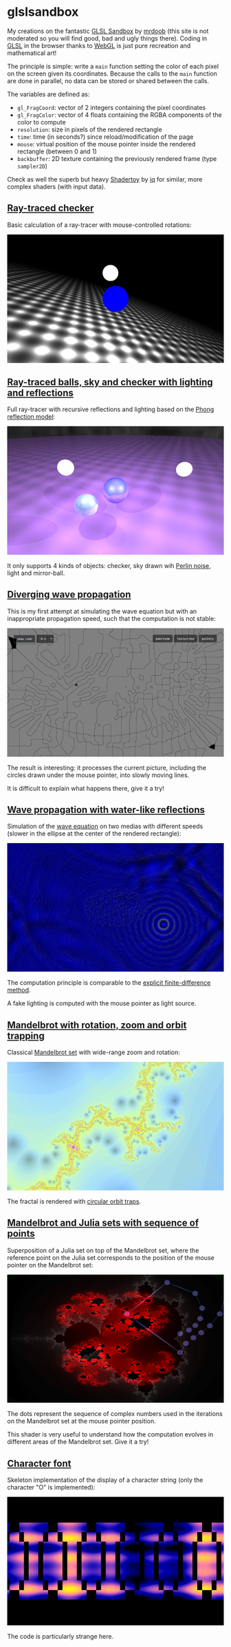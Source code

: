 # glslsandbox

My creations on the fantastic [GLSL Sandbox](http://glslsandbox.com) by [mrdoob](https://mrdoob.com) (this site is not moderated so you will find good, bad and ugly things there). Coding in [GLSL](https://en.wikipedia.org/wiki/OpenGL_Shading_Language) in the browser thanks to [WebGL](https://en.wikipedia.org/wiki/WebGL) is just pure recreation and mathematical art!

The principle is simple: write a `main` function setting the color of each pixel on the screen given its coordinates. Because the calls to the `main` function are done in parallel, no data can be stored or shared between the calls.

The variables are defined as:

- `gl_FragCoord`: vector of 2 integers containing the pixel coordinates
- `gl_FragColor`: vector of 4 floats containing the RGBA components of the color to compute
- `resolution`: size in pixels of the rendered rectangle
- `time`: time (in seconds?) since reload/modification of the page
- `mouse`: virtual position of the mouse pointer inside the rendered rectangle (between 0 and 1)
- `backbuffer`: 2D texture containing the previously rendered frame (type `sampler2D`)

Check as well the superb but heavy [Shadertoy](https://www.shadertoy.com/) by [iq](http://iquilezles.org/index.html) for similar, more complex shaders (with input data).

## [Ray-traced checker](http://glslsandbox.com/e#3004)

Basic calculation of a ray-tracer with mouse-controlled rotations:

![checker](checker.png)

## [Ray-traced balls, sky and checker with lighting and reflections](http://glslsandbox.com/e#38281)

Full ray-tracer with recursive reflections and lighting based on the [Phong reflection model](https://en.wikipedia.org/wiki/Phong_reflection_model):

![ray-tracer](ray-tracer.png)

It only supports 4 kinds of objects: checker, sky drawn wih [Perlin noise](https://en.wikipedia.org/wiki/Perlin_noise), light and mirror-ball.

## [Diverging wave propagation](http://glslsandbox.com/e#3776)

This is my first attempt at simulating the wave equation but with an inappropriate propagation speed, such that the computation is not stable:

![diverging](diverging.png)

The result is interesting: it processes the current picture, including the circles drawn under the mouse pointer, into slowly moving lines.

It is difficult to explain what happens there, give it a try!

## [Wave propagation with water-like reflections](http://glslsandbox.com/e#6901)

Simulation of the [wave equation](https://en.wikipedia.org/wiki/Wave_equation) on two medias with different speeds (slower in the ellipse at the center of the rendered rectangle):

![water](water.png)

The computation principle is comparable to the [explicit finite-difference method](https://en.wikipedia.org/wiki/Finite_difference_method).

A fake lighting is computed with the mouse pointer as light source.

## [Mandelbrot with rotation, zoom and orbit trapping](http://glslsandbox.com/e#6440)

Classical [Mandelbrot set](https://en.wikipedia.org/wiki/Mandelbrot_set) with wide-range zoom and rotation:

![mandelbrot](mandelbrot.png)

The fractal is rendered with [circular orbit traps](https://en.wikipedia.org/wiki/Orbit_trap).

## [Mandelbrot and Julia sets with sequence of points](http://glslsandbox.com/e#6688)

Superposition of a Julia set on top of the Mandelbrot set, where the reference point on the Julia set corresponds to the position of the mouse pointer on the Mandelbrot set:

![fractal-sequence](fractal-sequence.png)

The dots represent the sequence of complex numbers used in the iterations on the Mandelbrot set at the mouse pointer position.

This shader is very useful to understand how the computation evolves in different areas of the Mandelbrot set. Give it a try!

## [Character font](http://glslsandbox.com/e#5150)

Skeleton implementation of the display of a character string (only the character "O" is implemented):

![font](font.png)

The code is particularly strange here.
